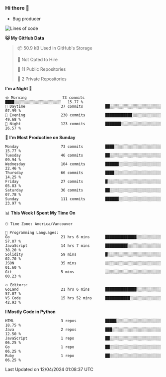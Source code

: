 ### Hi there 👋
* Bug producer


<!--START_SECTION:waka-->
![Lines of code](https://img.shields.io/badge/From%20Hello%20World%20I%27ve%20Written-163.2%20thousand%20lines%20of%20code-blue)

**🐱 My GitHub Data** 

> 📦 50.9 kB Used in GitHub's Storage 
 > 
> 🚫 Not Opted to Hire
 > 
> 📜 11 Public Repositories 
 > 
> 🔑 2 Private Repositories 
 > 
**I'm a Night 🦉** 

```text
🌞 Morning                73 commits          ████░░░░░░░░░░░░░░░░░░░░░   15.77 % 
🌆 Daytime                37 commits          ██░░░░░░░░░░░░░░░░░░░░░░░   07.99 % 
🌃 Evening                230 commits         ████████████░░░░░░░░░░░░░   49.68 % 
🌙 Night                  123 commits         ███████░░░░░░░░░░░░░░░░░░   26.57 % 
```
📅 **I'm Most Productive on Sunday** 

```text
Monday                   73 commits          ████░░░░░░░░░░░░░░░░░░░░░   15.77 % 
Tuesday                  46 commits          ██░░░░░░░░░░░░░░░░░░░░░░░   09.94 % 
Wednesday                104 commits         ██████░░░░░░░░░░░░░░░░░░░   22.46 % 
Thursday                 66 commits          ████░░░░░░░░░░░░░░░░░░░░░   14.25 % 
Friday                   27 commits          █░░░░░░░░░░░░░░░░░░░░░░░░   05.83 % 
Saturday                 36 commits          ██░░░░░░░░░░░░░░░░░░░░░░░   07.78 % 
Sunday                   111 commits         ██████░░░░░░░░░░░░░░░░░░░   23.97 % 
```


📊 **This Week I Spent My Time On** 

```text
🕑︎ Time Zone: America/Vancouver

💬 Programming Languages: 
Go                       21 hrs 6 mins       ██████████████░░░░░░░░░░░   57.07 % 
JavaScript               14 hrs 7 mins       ██████████░░░░░░░░░░░░░░░   38.20 % 
Solidity                 59 mins             █░░░░░░░░░░░░░░░░░░░░░░░░   02.70 % 
JSON                     35 mins             ░░░░░░░░░░░░░░░░░░░░░░░░░   01.60 % 
Git                      5 mins              ░░░░░░░░░░░░░░░░░░░░░░░░░   00.23 % 

🔥 Editors: 
GoLand                   21 hrs 6 mins       ██████████████░░░░░░░░░░░   57.07 % 
VS Code                  15 hrs 52 mins      ███████████░░░░░░░░░░░░░░   42.93 % 
```

**I Mostly Code in Python** 

```text
HTML                     3 repos             █████░░░░░░░░░░░░░░░░░░░░   18.75 % 
Java                     2 repos             ███░░░░░░░░░░░░░░░░░░░░░░   12.50 % 
JavaScript               1 repo              ██░░░░░░░░░░░░░░░░░░░░░░░   06.25 % 
Go                       1 repo              ██░░░░░░░░░░░░░░░░░░░░░░░   06.25 % 
Ruby                     1 repo              ██░░░░░░░░░░░░░░░░░░░░░░░   06.25 % 
```




 Last Updated on 12/04/2024 01:08:37 UTC
<!--END_SECTION:waka-->
